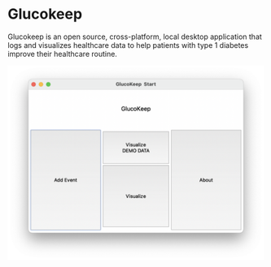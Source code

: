 # Glucokeep

Glucokeep is an open source, cross-platform, local desktop application that logs and visualizes healthcare data to help patients with type 1 diabetes improve their healthcare routine.

![Alt text](/screenshots/screenshot_start.png?raw=true "Optional Title")




